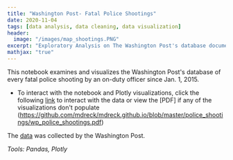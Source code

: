 ```yaml
---
title: "Washington Post- Fatal Police Shootings"
date: 2020-11-04
tags: [data analysis, data cleaning, data visualization]
header:
  image: "/images/map_shootings.PNG" 
excerpt: "Exploratory Analysis on The Washington Post's database documenting every fatal shooting by on-duty police officer since Jan. 1, 2015. _Tools: Pandas, Plotly_"
mathjax: "true"
---
```

This notebook examines and visualizes the Washington Post's database of every fatal police shooting by an on-duty officer since Jan. 1, 2015.
 
- To interact with the notebook and Plotly visualizations, click the following [link](https://nbviewer.jupyter.org/github/mdreck/mdreck.github.io/blob/master/police_shootings/wp_police_shootings.ipynb#) to interact with the data or view the [PDF] if any of the visualizations don't populate (https://github.com/mdreck/mdreck.github.io/blob/master/police_shootings/wp_police_shootings.pdf)

The [data](https://github.com/washingtonpost/data-police-shootings/blob/master/fatal-police-shootings-data.csv) was collected by the Washington Post.

_Tools: Pandas, Plotly_
